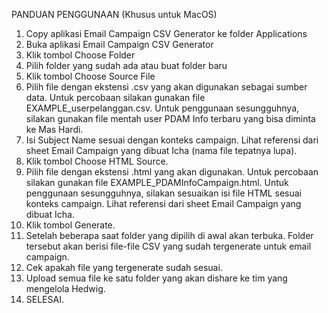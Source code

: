 PANDUAN PENGGUNAAN (Khusus untuk MacOS)
1. Copy aplikasi Email Campaign CSV Generator ke folder Applications
2. Buka aplikasi Email Campaign CSV Generator
3. Klik tombol Choose Folder
4. Pilih folder yang sudah ada atau buat folder baru
5. Klik tombol Choose Source File
6. Pilih file dengan ekstensi .csv yang akan digunakan sebagai sumber data. Untuk percobaan silakan gunakan file EXAMPLE_userpelanggan.csv. Untuk penggunaan sesungguhnya, silakan gunakan file mentah user PDAM Info terbaru yang bisa diminta ke Mas Hardi.
7. Isi Subject Name sesuai dengan konteks campaign. Lihat referensi dari sheet Email Campaign yang dibuat Icha (nama file tepatnya lupa).
8. Klik tombol Choose HTML Source.
9. Pilih file dengan ekstensi .html yang akan digunakan. Untuk percobaan silakan gunakan file EXAMPLE_PDAMInfoCampaign.html. Untuk penggunaan sesungguhnya, silakan sesuaikan isi file HTML sesuai konteks campaign. Lihat referensi dari sheet Email Campaign yang dibuat Icha.
10. Klik tombol Generate.
11. Setelah beberapa saat folder yang dipilih di awal akan terbuka. Folder tersebut akan berisi file-file CSV yang sudah tergenerate untuk email campaign.
12. Cek apakah file yang tergenerate sudah sesuai.
13. Upload semua file ke satu folder yang akan dishare ke tim yang mengelola Hedwig.
14. SELESAI.